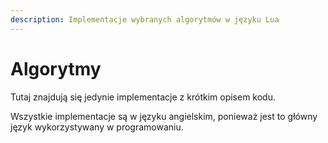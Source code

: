 ```yaml
---
description: Implementacje wybranych algorytmów w języku Lua
---
```


# Algorytmy

Tutaj znajdują się jedynie implementacje z krótkim opisem kodu.

Wszystkie implementacje są w języku angielskim, ponieważ jest to główny język wykorzystywany w programowaniu.